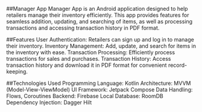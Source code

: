 ##Manager App
Manager App is an Android application designed to help retailers manage their inventory efficiently. This app provides features for seamless addition, updating, and searching of items, as well as processing transactions and accessing transaction history in PDF format.

##Features
User Authentication: Retailers can sign up and log in to manage their inventory.
Inventory Management: Add, update, and search for items in the inventory with ease.
Transaction Processing: Efficiently process transactions for sales and purchases.
Transaction History: Access transaction history and download it in PDF format for convenient record-keeping.

##Technologies Used
Programming Language: Kotlin
Architecture: MVVM (Model-View-ViewModel)
UI Framework: Jetpack Compose
Data Handling: Flows, Coroutines
Backend: Firebase
Local Database: RoomDB
Dependency Injection: Dagger Hilt
